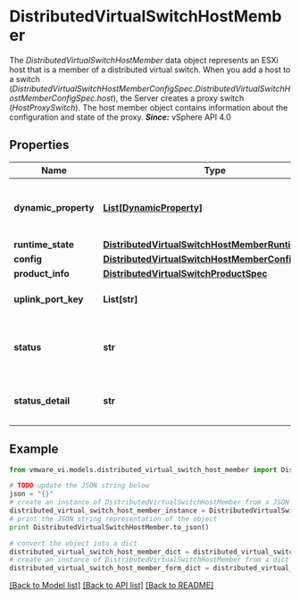 # DistributedVirtualSwitchHostMember

The *DistributedVirtualSwitchHostMember* data object represents an ESXi host that is a member of a distributed virtual switch.  When you add a host to a switch (*DistributedVirtualSwitchHostMemberConfigSpec*.*DistributedVirtualSwitchHostMemberConfigSpec.host*), the Server creates a proxy switch (*HostProxySwitch*). The host member object contains information about the configuration and state of the proxy.  ***Since:*** vSphere API 4.0 

## Properties
Name | Type | Description | Notes
------------ | ------------- | ------------- | -------------
**dynamic_property** | [**List[DynamicProperty]**](DynamicProperty.md) | Set of dynamic properties.  This property is optional because only the properties of an object that are unknown to a client will be part of this set. This property is not readonly just in case we want to send such properties from a client in the future.  | [optional] 
**runtime_state** | [**DistributedVirtualSwitchHostMemberRuntimeState**](DistributedVirtualSwitchHostMemberRuntimeState.md) |  | [optional] 
**config** | [**DistributedVirtualSwitchHostMemberConfigInfo**](DistributedVirtualSwitchHostMemberConfigInfo.md) |  | 
**product_info** | [**DistributedVirtualSwitchProductSpec**](DistributedVirtualSwitchProductSpec.md) |  | [optional] 
**uplink_port_key** | **List[str]** | Port keys of the uplink ports created for the host member.  These ports will be deleted after the host leaves the switch.  ***Since:*** vSphere API 4.0  | [optional] 
**status** | **str** | Deprecated as of vSphere API 5.1, use *HostMemberRuntimeInfo*.*HostMemberRuntimeInfo.status* instead.  The host DistributedVirtualSwitch component status.  See *HostComponentState* for valid values.  ***Since:*** vSphere API 4.0  | 
**status_detail** | **str** | Deprecated as of vSphere API 5.1, use *HostMemberRuntimeInfo*.*HostMemberRuntimeInfo.statusDetail* instead.  Additional information regarding the host&#39;s current status.  ***Since:*** vSphere API 4.1  | [optional] 

## Example

```python
from vmware_vi.models.distributed_virtual_switch_host_member import DistributedVirtualSwitchHostMember

# TODO update the JSON string below
json = "{}"
# create an instance of DistributedVirtualSwitchHostMember from a JSON string
distributed_virtual_switch_host_member_instance = DistributedVirtualSwitchHostMember.from_json(json)
# print the JSON string representation of the object
print DistributedVirtualSwitchHostMember.to_json()

# convert the object into a dict
distributed_virtual_switch_host_member_dict = distributed_virtual_switch_host_member_instance.to_dict()
# create an instance of DistributedVirtualSwitchHostMember from a dict
distributed_virtual_switch_host_member_form_dict = distributed_virtual_switch_host_member.from_dict(distributed_virtual_switch_host_member_dict)
```
[[Back to Model list]](../README.md#documentation-for-models) [[Back to API list]](../README.md#documentation-for-api-endpoints) [[Back to README]](../README.md)


